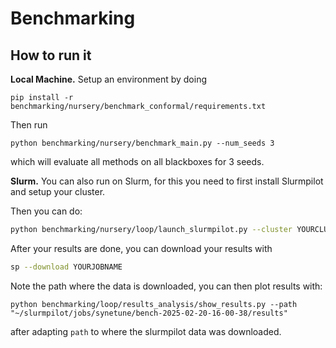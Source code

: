 # Benchmarking

## How to run it

**Local Machine.**
Setup an environment by doing
```
pip install -r benchmarking/nursery/benchmark_conformal/requirements.txt
```

Then run
```
python benchmarking/nursery/benchmark_main.py --num_seeds 3 
```
which will evaluate all methods on all blackboxes for 3 seeds.


**Slurm.** You can also run on Slurm, for this you need to first install Slurmpilot and setup your cluster.

Then you can do:

```bash
python benchmarking/nursery/loop/launch_slurmpilot.py --cluster YOURCLUSTER --partition YOURPARTITION --num_seeds 3
```

After your results are done, you can download your results with
```bash
sp --download YOURJOBNAME
```

Note the path where the data is downloaded, you can then plot results with: 
```
python benchmarking/loop/results_analysis/show_results.py --path "~/slurmpilot/jobs/synetune/bench-2025-02-20-16-00-38/results" 
```
after adapting `path` to where the slurmpilot data was downloaded.